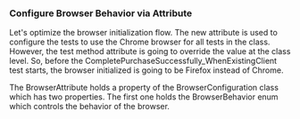 ### Configure Browser Behavior via Attribute
Let's optimize the browser initialization flow.
The new attribute is used to configure the tests to use the Chrome browser for all tests in the class.
However, the test method attribute is going to override the value at the class level. So, before the
CompletePurchaseSuccessfully_WhenExistingClient test starts, the browser initialized is going to be
Firefox instead of Chrome.

The BrowserAttribute holds a property of the BrowserConfiguration class which has two properties.
The first one holds the BrowserBehavior enum which controls the behavior of the browser.